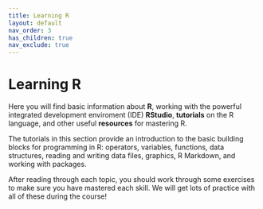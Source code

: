 ```yaml
---
title: Learning R
layout: default
nav_order: 3
has_children: true
nav_exclude: true
---
```


# Learning R

Here you will find basic information about **R**, working with the powerful integrated development enviroment (IDE) **RStudio**, **tutorials** on the R language, and other useful **resources** for mastering R.

The tutorials in this section provide an introduction to the basic building blocks for programming in R: operators, variables, functions, data structures, reading and writing data files, graphics, R Markdown, and working with packages.

After reading through each topic, you should work through some exercises to make sure you have mastered each skill. We will get lots of practice with all of these during the course!

